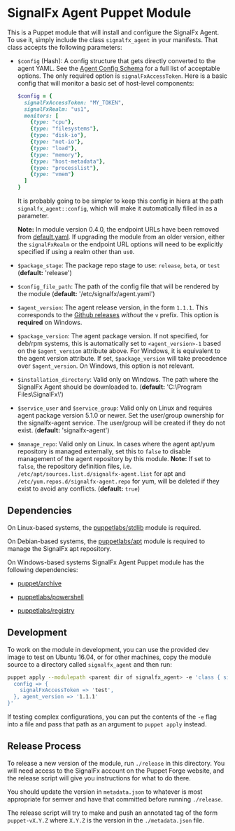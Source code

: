 # SignalFx Agent Puppet Module

This is a Puppet module that will install and configure the SignalFx Agent.  To
use it, simply include the class `signalfx_agent` in your manifests.  That
class accepts the following parameters:

 - `$config` (Hash): A config structure that gets directly converted to the agent
    YAML.  See the [Agent Config
    Schema](https://github.com/signalfx/signalfx-agent/blob/main/docs/config-schema.md)
    for a full list of acceptable options.  The only required option is
    `signalFxAccessToken`.  Here is a basic config that will monitor a basic set of
    host-level components:

    ```ruby
    $config = {
      signalFxAccessToken: "MY_TOKEN",
      signalFxRealm: "us1",
      monitors: [
        {type: "cpu"},
        {type: "filesystems"},
        {type: "disk-io"},
        {type: "net-io"},
        {type: "load"},
        {type: "memory"},
        {type: "host-metadata"},
        {type: "processlist"},
        {type: "vmem"}
      ]
    }
    ```

	It is probably going to be simpler to keep this config in hiera at the path
	`signalfx_agent::config`, which will make it automatically filled in as a
	parameter.

    **Note:** In module version 0.4.0, the endpoint URLs have been removed from
    [default.yaml](./data/default.yaml). If upgrading the module from an older version,
    either the `signalFxRealm` or the endpoint URL options will need to be explicitly
    specified if using a realm other than `us0`.

 - `$package_stage`: The package repo stage to use: `release`, `beta`, or `test`
   (**default:** 'release')

 - `$config_file_path`: The path of the config file that will be rendered by the
   module (**default:** '/etc/signalfx/agent.yaml')

 - `$agent_version`: The agent release version, in the form `1.1.1`.  This
   corresponds to the [Github
   releases](https://github.com/signalfx/signalfx-agent/releases) _without_
   the `v` prefix. This option is **required** on Windows.

 - `$package_version`: The agent package version.  If not specified, for deb/rpm
   systems, this is automatically set to `<agent_version>-1` based on the
   `$agent_version` attribute above. For Windows, it is equivalent to the 
   agent version attribute. If set, `$package_version` will take precedence
   over `$agent_version`. On Windows, this option is not relevant.

 - `$installation_directory`: Valid only on Windows. The path where the SignalFx
   Agent should be downloaded to. (**default:** 'C:\\Program Files\\SignalFx\\')

 - `$service_user` and `$service_group`: Valid only on Linux and requires
   agent package version 5.1.0 or newer.  Set the user/group ownership for the
   signalfx-agent service. The user/group will be created if they do not exist.
   (**default:** 'signalfx-agent')

 - `$manage_repo`: Valid only on Linux. In cases where the agent apt/yum repository
   is managed externally, set this to `false` to disable management of the agent
   repository by this module. **Note:** If set to `false`, the repository definition
   files, i.e. `/etc/apt/sources.list.d/signalfx-agent.list` for apt and
   `/etc/yum.repos.d/signalfx-agent.repo` for yum, will be deleted if they exist to
   avoid any conflicts. (**default:** `true`)

## Dependencies
On Linux-based systems, the
[puppetlabs/stdlib](https://forge.puppet.com/puppetlabs/stdlib) module is
required.

On Debian-based systems, the
[puppetlabs/apt](https://forge.puppet.com/puppetlabs/apt) module is required to
manage the SignalFx apt repository.

On Windows-based systems SignalFx Agent Puppet module has the following dependencies:

- [puppet/archive](https://forge.puppet.com/puppet/archive)

- [puppetlabs/powershell](https://forge.puppet.com/puppetlabs/powershell)

- [puppetlabs/registry](https://forge.puppet.com/modules/puppetlabs/registry)

## Development

To work on the module in development, you can use the provided dev image to
test on Ubuntu 16.04, or for other machines, copy the module source to a
directory called `signalfx_agent` and then run:

```sh
puppet apply --modulepath <parent dir of signalfx_agent> -e 'class { signalfx_agent: 
  config => {
    signalFxAccessToken => 'test',
  }, agent_version => '1.1.1'
}'
```

If testing complex configurations, you can put the contents of the `-e` flag
into a file and pass that path as an argument to `puppet apply` instead.

## Release Process
To release a new version of the module, run `./release` in this directory.  You
will need access to the SignalFx account on the Puppet Forge website, and the
release script will give you instructions for what to do there.

You should update the version in `metadata.json` to whatever is most appropriate
for semver and have that committed before running `./release`.

The release script will try to make and push an annotated tag of the form
`puppet-vX.Y.Z` where `X.Y.Z` is the version in the `./metadata.json` file.
